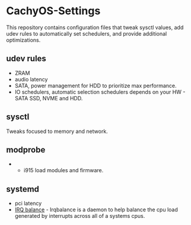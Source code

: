 # CachyOS-Settings
This repository contains configuration files that tweak sysctl values, add udev rules to automatically set schedulers, and provide additional optimizations.

## udev rules
- ZRAM
- audio latency
- SATA, power management for HDD to prioritize max performance.
- IO schedulers, automatic selection schedulers depends on your HW - SATA SSD, NVME and HDD.

## sysctl
Tweaks focused to memory and network.

## modprobe
- - i915 load modules and firmware.

## systemd
- pci latency
- [IRQ balance](https://github.com/Irqbalance/irqbalance) - Irqbalance is a daemon to help balance the cpu load generated by interrupts across all of a systems cpus.
